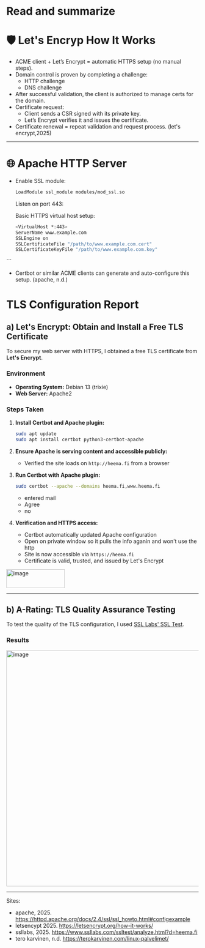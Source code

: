 # Read and summarize
# 🛡️ Let's Encryp How It Works

- ACME client + Let’s Encrypt = automatic HTTPS setup (no manual steps).
- Domain control is proven by completing a challenge:
  - HTTP challenge 
  - DNS challenge
- After successful validation, the client is authorized to manage certs for the domain.
- Certificate request:
  - Client sends a CSR signed with its private key.
  - Let’s Encrypt verifies it and issues the certificate.
- Certificate renewal = repeat validation and request process.
(let's encrypt,2025) 

---

# 🌐 Apache HTTP Server

- Enable SSL module:
  ```bash
  LoadModule ssl_module modules/mod_ssl.so
  ```
  Listen on port 443:

  Basic HTTPS virtual host setup:
    ```bash
  <VirtualHost *:443>
    ServerName www.example.com
    SSLEngine on
    SSLCertificateFile "/path/to/www.example.com.cert"
    SSLCertificateKeyFile "/path/to/www.example.com.key"
</VirtualHost>
  ```
  
- Certbot or similar ACME clients can generate and auto-configure this setup.
(apache, n.d.)

# TLS Configuration Report


## a) Let's Encrypt: Obtain and Install a Free TLS Certificate

To secure my web server with HTTPS, I obtained a free TLS certificate from **Let's Encrypt**.

### Environment

- **Operating System:** Debian 13 (trixie)
- **Web Server:** Apache2

### Steps Taken

1. **Install Certbot and Apache plugin:**

   ```bash
   sudo apt update
   sudo apt install certbot python3-certbot-apache
   ```

2. **Ensure Apache is serving content and accessible publicly:**

   - Verified the site loads on `http://heema.fi` from a browser 

3. **Run Certbot with Apache plugin:**

   ```bash
   sudo certbot --apache --domains heema.fi,www.heema.fi
   ```
   - entered mail
   - Agree
   - no
4. **Verification and HTTPS access:**

   - Certbot automatically updated Apache configuration
   - Open on private window so it pulls the info aganin and won't use the http
   - Site is now accessible via `https://heema.fi`
   - Certificate is valid, trusted, and issued by Let's Encrypt
  <img width="153" height="49" alt="image" src="https://github.com/user-attachments/assets/3453dbde-d45f-4d24-9c1b-aadaa1ecb593" />



---

## b) A-Rating: TLS Quality Assurance Testing

To test the quality of the TLS configuration, I used [SSL Labs' SSL Test](https://www.ssllabs.com/ssltest/).

### Results

<img width="965" height="617" alt="image" src="https://github.com/user-attachments/assets/51399a5f-f4cd-4a84-98ef-86c2f793c589" />


---

Sites:
- apache, 2025. https://httpd.apache.org/docs/2.4/ssl/ssl_howto.html#configexample 
- letsencypt 2025. https://letsencrypt.org/how-it-works/
- ssllabs, 2025. https://www.ssllabs.com/ssltest/analyze.html?d=heema.fi
- tero karvinen, n.d. https://terokarvinen.com/linux-palvelimet/
